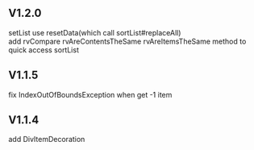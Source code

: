 ## V1.2.0

setList use resetData(which call sortList#replaceAll)  
add rvCompare rvAreContentsTheSame rvAreItemsTheSame method to quick access sortList

## V1.1.5

fix IndexOutOfBoundsException when get -1 item

## V1.1.4

add DivItemDecoration
